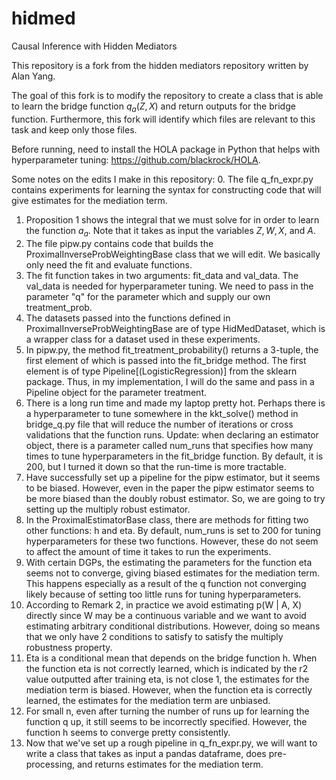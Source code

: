 # hidmed
Causal Inference with Hidden Mediators

This repository is a fork from the hidden mediators repository written by Alan Yang.

The goal of this fork is to modify the repository to create a class that is able to learn the bridge function $q_a(Z, X)$ and return outputs for the bridge function. Furthermore, this fork will identify which files are relevant to this task and keep only those files.

Before running, need to install the HOLA package in Python that helps with hyperparameter tuning: https://github.com/blackrock/HOLA. 

Some notes on the edits I make in this repository:
0. The file q_fn_expr.py contains experiments for learning the syntax for constructing code that will give estimates for the mediation term.
1. Proposition 1 shows the integral that we must solve for in order to learn the function $a_a$. Note that it takes as input the variables $Z, W, X,$ and $A$. 
2. The file pipw.py contains code that builds the ProximalInverseProbWeightingBase class that we will edit. We basically only need the fit and evaluate functions.
3. The fit function takes in two arguments: fit_data and val_data. The val_data is needed for hyperparameter tuning. We need to pass in the parameter "q" for the parameter which and supply our own treatment_prob.
4. The datasets passed into the functions defined in ProximalInverseProbWeightingBase are of type HidMedDataset, which is a wrapper class for a dataset used in these experiments.
5. In pipw.py, the method fit_treatment_probability() returns a 3-tuple, the first element of which is passed into the fit_bridge method. The first element is of type Pipeline[(LogisticRegression)] from the sklearn package. Thus, in my implementation, I will do the same and pass in a Pipeline object for the parameter treatment.
6. There is a long run time and made my laptop pretty hot. Perhaps there is a hyperparameter to tune somewhere in the kkt_solve() method in bridge_q.py file that will reduce the number of iterations or cross validations that the function runs. Update: when declaring an estimator object, there is a parameter called num_runs that specifies how many times to tune hyperparameters in the fit_bridge function. By default, it is 200, but I turned it down so that the run-time is more tractable.
7. Have successfully set up a pipeline for the pipw estimator, but it seems to be biased. However, even in the paper the pipw estimator seems to be more biased than the doubly robust estimator. So, we are going to try setting up the multiply robust estimator.
8. In the ProximalEstimatorBase class, there are methods for fitting two other functions: h and eta. By default, num_runs is set to 200 for tuning hyperparameters for these two functions. However, these do not seem to affect the amount of time it takes to run the experiments.
9. With certain DGPs, the estimating the parameters for the function eta seems not to converge, giving biased estimates for the mediation term. This happens especially as a result of the q function not converging likely because of setting too little runs for tuning hyperparameters.
10. According to Remark 2, in practice we avoid estimating p(W | A, X) directly since W may be a continuous variable and we want to avoid estimating arbitrary conditional distributions. However, doing so means that we only have 2 conditions to satisfy to satisfy the multiply robustness property.
11. Eta is a conditional mean that depends on the bridge function h. When the function eta is not correctly learned, which is indicated by the r2 value outputted after training eta, is not close 1, the estimates for the mediation term is biased. However, when the function eta is correctly learned, the estimates for the mediation term are unbiased.
12. For small n, even after turning the number of runs up for learning the function q up, it still seems to be incorrectly specified. However, the function h seems to converge pretty consistently.
13. Now that we've set up a rough pipeline in q_fn_expr.py, we will want to write a class that takes as input a pandas dataframe, does pre-processing, and returns estimates for the mediation term.
